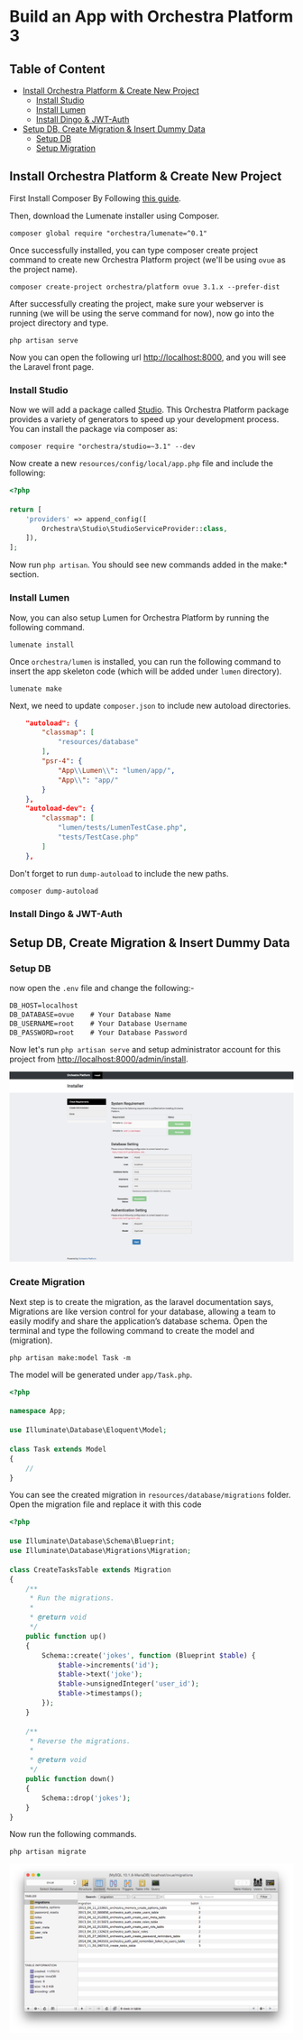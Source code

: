 # Build an App with Orchestra Platform 3

## Table of Content

* [Install Orchestra Platform & Create New Project](#install-orchestra-platform--create-new-project)
    - [Install Studio](#install-studio)
    - [Install Lumen](#install-lumen)
    - [Install Dingo & JWT-Auth](#install-dingo--jwt-auth)
* [Setup DB, Create Migration & Insert Dummy Data](#setup-db-create-migration--insert-dummy-data)
    - [Setup DB](#setup-db)
    - [Setup Migration](#setup-migration)

## Install Orchestra Platform & Create New Project

First Install Composer By Following [this guide](https://getcomposer.org/doc/00-intro.md).

Then, download the Lumenate installer using Composer.

    composer global require "orchestra/lumenate=^0.1"

Once successfully installed, you can type composer create project command to create new Orchestra Platform project (we'll be using `ovue` as the project name).

    composer create-project orchestra/platform ovue 3.1.x --prefer-dist

After successfully creating the project, make sure your webserver is running (we will be using the serve command for now), now go into the project directory and type.

    php artisan serve

Now you can open the following url <http://localhost:8000>, and you will see the Laravel front page.

### Install Studio

Now we will add a package called [Studio](https://github.com/orchestral/studio). This Orchestra Platform package provides a variety of generators to speed up your development process. You can install the package via composer as:

    composer require "orchestra/studio=~3.1" --dev

Now create a new `resources/config/local/app.php` file and include the following:

```php
<?php 

return [
    'providers' => append_config([
        Orchestra\Studio\StudioServiceProvider::class,
    ]),
];
```

Now run `php artisan`. You should see new commands added in the make:* section.

### Install Lumen

Now, you can also setup Lumen for Orchestra Platform by running the following command.

    lumenate install

Once `orchestra/lumen` is installed, you can run the following command to insert the app skeleton code (which will be added under `lumen` directory).

    lumenate make

Next, we need to update `composer.json` to include new autoload directories.

```json
    "autoload": {
        "classmap": [
            "resources/database"
        ],
        "psr-4": {
            "App\\Lumen\\": "lumen/app/",
            "App\\": "app/"
        }
    },
    "autoload-dev": {
        "classmap": [
            "lumen/tests/LumenTestCase.php",
            "tests/TestCase.php"
        ]
    },
```

Don't forget to run `dump-autoload` to include the new paths.

    composer dump-autoload

### Install Dingo & JWT-Auth



## Setup DB, Create Migration & Insert Dummy Data

### Setup DB

now open the `.env` file and change the following:-

```
DB_HOST=localhost
DB_DATABASE=ovue    # Your Database Name
DB_USERNAME=root    # Your Database Username
DB_PASSWORD=root    # Your Database Password
```

Now let's run `php artisan serve` and setup administrator account for this project from <http://localhost:8000/admin/install>.

![Installation](screenshots/installation.png)

### Create Migration

Next step is to create the migration, as the laravel documentation says, Migrations are like version control for your database, allowing a team to easily modify and share the application’s database schema. Open the terminal and type the following command to create the model and (migration).

    php artisan make:model Task -m

The model will be generated under `app/Task.php`.

```php
<?php 

namespace App;

use Illuminate\Database\Eloquent\Model;

class Task extends Model
{
    //
}
```

You can see the created migration in `resources/database/migrations` folder. Open the migration file and replace it with this code

```php
<?php

use Illuminate\Database\Schema\Blueprint;
use Illuminate\Database\Migrations\Migration;

class CreateTasksTable extends Migration
{
    /**
     * Run the migrations.
     *
     * @return void
     */
    public function up()
    {
        Schema::create('jokes', function (Blueprint $table) {
            $table->increments('id');
            $table->text('joke');
            $table->unsignedInteger('user_id');
            $table->timestamps();
        });
    }

    /**
     * Reverse the migrations.
     *
     * @return void
     */
    public function down()
    {
        Schema::drop('jokes');
    }
}
```

Now run the following commands.

    php artisan migrate

![Base Schema](screenshots/base-schema.png)

